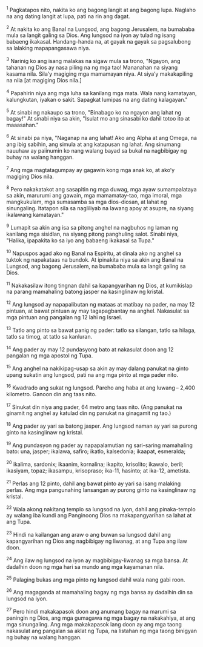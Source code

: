 <sup>1</sup>
Pagkatapos nito, nakita ko ang bagong langit at ang bagong lupa. Naglaho na ang dating langit at lupa, pati na rin ang dagat. 

<sup>2</sup>
At nakita ko ang Banal na Lungsod, ang bagong Jerusalem, na bumababa mula sa langit galing sa Dios. Ang lungsod na iyon ay tulad ng isang babaeng ikakasal. Handang-handa na, at gayak na gayak sa pagsalubong sa lalaking mapapangasawa niya. 

<sup>3</sup>
Narinig ko ang isang malakas na sigaw mula sa trono, "Ngayon, ang tahanan ng Dios ay nasa piling na ng mga tao! Mananahan na siyang kasama nila. Silaʼy magiging mga mamamayan niya. At siyaʼy makakapiling na nila [at magiging Dios nila.] 

<sup>4</sup>
Papahirin niya ang mga luha sa kanilang mga mata. Wala nang kamatayan, kalungkutan, iyakan o sakit. Sapagkat lumipas na ang dating kalagayan." 

<sup>5</sup>
At sinabi ng nakaupo sa trono, "Binabago ko na ngayon ang lahat ng bagay!" At sinabi niya sa akin, "Isulat mo ang sinasabi ko dahil totoo ito at maaasahan." 

<sup>6</sup>
At sinabi pa niya, "Naganap na ang lahat! Ako ang Alpha at ang Omega, na ang ibig sabihin, ang simula at ang katapusan ng lahat. Ang sinumang nauuhaw ay paiinumin ko nang walang bayad sa bukal na nagbibigay ng buhay na walang hanggan. 

<sup>7</sup>
Ang mga magtatagumpay ay gagawin kong mga anak ko, at akoʼy magiging Dios nila. 

<sup>8</sup>
Pero nakakatakot ang sasapitin ng mga duwag, mga ayaw sumampalataya sa akin, marurumi ang gawain, mga mamamatay-tao, mga imoral, mga mangkukulam, mga sumasamba sa mga dios-diosan, at lahat ng sinungaling. Itatapon sila sa nagliliyab na lawang apoy at asupre, na siyang ikalawang kamatayan." 

<sup>9</sup>
Lumapit sa akin ang isa sa pitong anghel na nagbuhos ng laman ng kanilang mga sisidlan, na siyang pitong panghuling salot. Sinabi niya, "Halika, ipapakita ko sa iyo ang babaeng ikakasal sa Tupa." 

<sup>10</sup>
Napuspos agad ako ng Banal na Espiritu, at dinala ako ng anghel sa tuktok ng napakataas na bundok. At ipinakita niya sa akin ang Banal na Lungsod, ang bagong Jerusalem, na bumababa mula sa langit galing sa Dios. 

<sup>11</sup>
Nakakasilaw itong tingnan dahil sa kapangyarihan ng Dios, at kumikislap na parang mamahaling batong jasper na kasinglinaw ng kristal. 

<sup>12</sup>
Ang lungsod ay napapalibutan ng mataas at matibay na pader, na may 12 pintuan, at bawat pintuan ay may tagapagbantay na anghel. Nakasulat sa mga pintuan ang pangalan ng 12 lahi ng Israel. 

<sup>13</sup>
Tatlo ang pinto sa bawat panig ng pader: tatlo sa silangan, tatlo sa hilaga, tatlo sa timog, at tatlo sa kanluran. 

<sup>14</sup>
Ang pader ay may 12 pundasyong bato at nakasulat doon ang 12 pangalan ng mga apostol ng Tupa. 

<sup>15</sup>
Ang anghel na nakikipag-usap sa akin ay may dalang panukat na ginto upang sukatin ang lungsod, pati na ang mga pinto at mga pader nito. 

<sup>16</sup>
Kwadrado ang sukat ng lungsod. Pareho ang haba at ang luwang – 2,400 kilometro. Ganoon din ang taas nito. 

<sup>17</sup>
Sinukat din niya ang pader, 64 metro ang taas nito. (Ang panukat na ginamit ng anghel ay katulad din ng panukat na ginagamit ng tao.) 

<sup>18</sup>
Ang pader ay yari sa batong jasper. Ang lungsod naman ay yari sa purong ginto na kasinglinaw ng kristal. 

<sup>19</sup>
Ang pundasyon ng pader ay napapalamutian ng sari-saring mamahaling bato: una, jasper; ikalawa, safiro; ikatlo, kalsedonia; ikaapat, esmeralda; 

<sup>20</sup>
ikalima, sardonix; ikaanim, kornalina; ikapito, krisolito; ikawalo, beril; ikasiyam, topaz; ikasampu, krisopraso; ika-11, hasinto; at ika-12, ametista. 

<sup>21</sup>
Perlas ang 12 pinto, dahil ang bawat pinto ay yari sa isang malaking perlas. Ang mga pangunahing lansangan ay purong ginto na kasinglinaw ng kristal. 

<sup>22</sup>
Wala akong nakitang templo sa lungsod na iyon, dahil ang pinaka-templo ay walang iba kundi ang Panginoong Dios na makapangyarihan sa lahat at ang Tupa. 

<sup>23</sup>
Hindi na kailangan ang araw o ang buwan sa lungsod dahil ang kapangyarihan ng Dios ang nagbibigay ng liwanag, at ang Tupa ang ilaw doon. 

<sup>24</sup>
Ang ilaw ng lungsod na iyon ay magbibigay-liwanag sa mga bansa. At dadalhin doon ng mga hari sa mundo ang mga kayamanan nila. 

<sup>25</sup>
Palaging bukas ang mga pinto ng lungsod dahil wala nang gabi roon. 

<sup>26</sup>
Ang magaganda at mamahaling bagay ng mga bansa ay dadalhin din sa lungsod na iyon. 

<sup>27</sup>
Pero hindi makakapasok doon ang anumang bagay na marumi sa paningin ng Dios, ang mga gumagawa ng mga bagay na nakakahiya, at ang mga sinungaling. Ang mga makakapasok lang doon ay ang mga taong nakasulat ang pangalan sa aklat ng Tupa, na listahan ng mga taong binigyan ng buhay na walang hanggan.